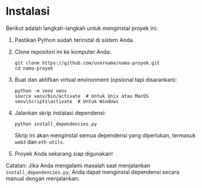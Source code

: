 # Instalasi

Berikut adalah langkah-langkah untuk menginstal proyek ini:

1. Pastikan Python sudah terinstal di sistem Anda.

2. Clone repositori ini ke komputer Anda:
   ```
   git clone https://github.com/username/nama-proyek.git
   cd nama-proyek
   ```

3. Buat dan aktifkan virtual environment (opsional tapi disarankan):
   ```
   python -m venv venv
   source venv/bin/activate  # Untuk Unix atau MacOS
   venv\Scripts\activate  # Untuk Windows
   ```

4. Jalankan skrip instalasi dependensi:
   ```
   python install_dependencies.py
   ```
   Skrip ini akan menginstal semua dependensi yang diperlukan, termasuk `web3` dan `eth-utils`.

5. Proyek Anda sekarang siap digunakan!

Catatan: Jika Anda mengalami masalah saat menjalankan `install_dependencies.py`, Anda dapat menginstal dependensi secara manual dengan menjalankan:
